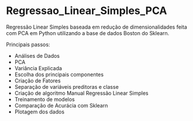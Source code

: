 # Regressao_Linear_Simples_PCA

Regressão Linear Simples baseada em redução de dimensionalidades feita com PCA em Python utilizando a base de dados Boston do Sklearn.

Principais passos:
* Análises de Dados
* PCA
* Variância Explicada
* Escolha dos principais componentes
* Criação de Fatores
* Separação de variáveis preditoras e classe
* Criação de algoritmo Manual Regressão Linear Simples
* Treinamento de modelos
* Comparação de Acurácia com Sklearn
* Plotagem dos dados
